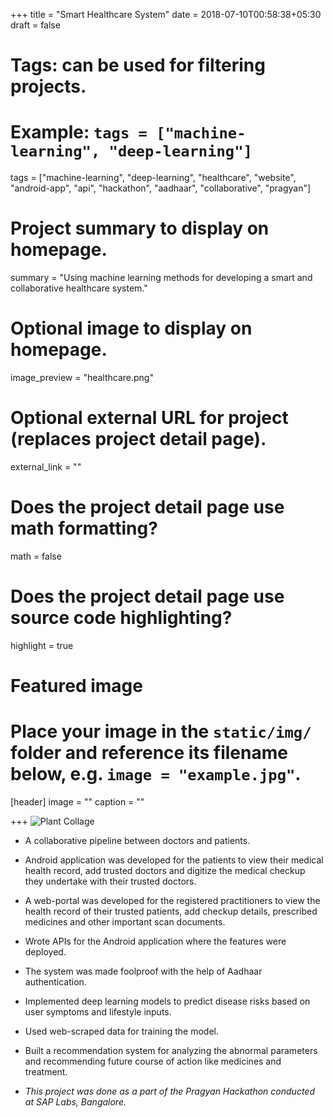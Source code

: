 +++
title = "Smart Healthcare System"
date = 2018-07-10T00:58:38+05:30
draft = false

# Tags: can be used for filtering projects.
# Example: `tags = ["machine-learning", "deep-learning"]`
tags = ["machine-learning", "deep-learning", "healthcare", "website", "android-app", "api", "hackathon", "aadhaar", "collaborative", "pragyan"]

# Project summary to display on homepage.
summary = "Using machine learning methods for developing a smart and collaborative healthcare system."

# Optional image to display on homepage.
image_preview = "healthcare.png"

# Optional external URL for project (replaces project detail page).
external_link = ""

# Does the project detail page use math formatting?
math = false

# Does the project detail page use source code highlighting?
highlight = true

# Featured image
# Place your image in the `static/img/` folder and reference its filename below, e.g. `image = "example.jpg"`.
[header]
image = ""
caption = ""

+++
![Plant Collage](../../img/hackathon.png)

* A collaborative pipeline between doctors and patients.

* Android application was developed for the patients to view their medical health record, add trusted doctors and digitize the medical checkup they undertake with their trusted doctors.

* A web-portal was developed for the registered practitioners to view the health record of their trusted patients, add checkup details, prescribed medicines and other important scan documents.

* Wrote APIs for the Android application where the features were deployed.

* The system was made foolproof with the help of Aadhaar authentication.

* Implemented deep learning models to predict disease risks based on user symptoms and lifestyle inputs.

* Used web-scraped data for training the model.

* Built a recommendation system for analyzing the abnormal parameters and recommending future course of
action like medicines and treatment.

* *This project was done as a part of the Pragyan Hackathon conducted at SAP Labs, Bangalore.*
